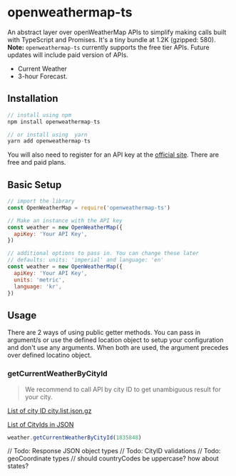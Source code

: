 # openweathermap-ts

An abstract layer over openWeatherMap APIs to simplify making calls built with TypeScript and Promises. It's a tiny bundle at 1.2K (gzipped: 580). **Note:** `openweathermap-ts` currently supports the free tier APIs. Future updates will include paid version of APIs.

* Current Weather
* 3-hour Forecast.

## Installation

```js
// install using npm
npm install openweathermap-ts

// or install using  yarn
yarn add openweathermap-ts
```

You will also need to register for an API key at the [official site](https://openweathermap.org/appid). There are free and paid plans.

## Basic Setup

```js
// import the library
const OpenWeatherMap = require('openweathermap-ts')

// Make an instance with the API key
const weather = new OpenWeatherMap({
  apiKey: 'Your API Key',
})

// additional options to pass in. You can change these later
// defaults: units: 'imperial' and language: 'en'
const weather = new OpenWeatherMap({
  apiKey: 'Your API Key',
  units: 'metric',
  language: 'kr',
})
```

## Usage

There are 2 ways of using public getter methods. You can pass in argument/s or use the defined location object to setup your configuration and don't use any arguments. When both are used, the argument precedes over defined locatino object.

### getCurrentWeatherByCityId

> We recommend to call API by city ID to get unambiguous result for your city.

[List of city ID city.list.json.gz](http://bulk.openweathermap.org/sample/)

[List of CityIds in JSON](https://raw.githubusercontent.com/bulentv/open-weather-map-city-list/master/index.js)

```js
weather.getCurrentWeatherByCityId(1835848)
```

// Todo: Response JSON object types
// Todo: CityID validations
// Todo: geoCoordinate types
// should countryCodes be uppercase? how about states?
